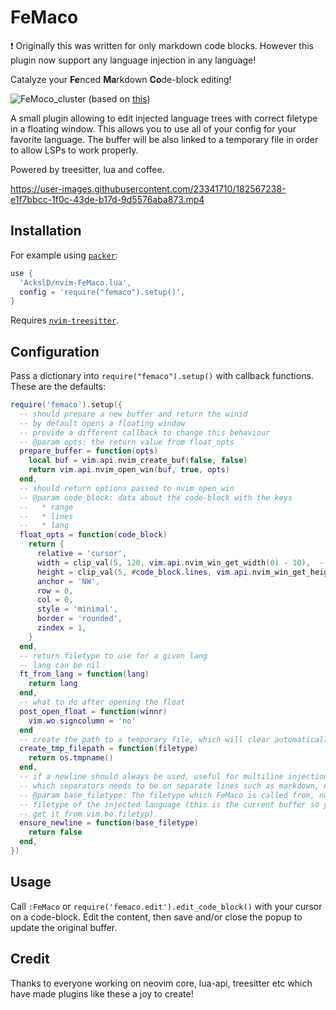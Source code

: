 # FeMaco
:exclamation: Originally this was written for only markdown code blocks. However this plugin now support any language injection in any language!

Catalyze your **Fe**nced **Ma**rkdown **Co**de-block editing!

![FeMoco_cluster](https://user-images.githubusercontent.com/23341710/182566777-492c5e81-95fc-4443-ae6a-23ba2519960e.png)
(based on [this](https://en.wikipedia.org/wiki/FeMoco#/media/File:FeMoco_cluster.svg))

A small plugin allowing to edit injected language trees with correct filetype in a floating window.
This allows you to use all of your config for your favorite language.
The buffer will be also linked to a temporary file in order to allow LSPs to work properly.

Powered by treesitter, lua and coffee.

https://user-images.githubusercontent.com/23341710/182567238-e1f7bbcc-1f0c-43de-b17d-9d5576aba873.mp4

## Installation
For example using [`packer`](https://github.com/wbthomason/packer.nvim):
```lua
use {
  'AckslD/nvim-FeMaco.lua',
  config = 'require("femaco").setup()',
}
```
Requires [`nvim-treesitter`](https://github.com/nvim-treesitter/nvim-treesitter).

## Configuration
Pass a dictionary into `require("femaco").setup()` with callback functions.
These are the defaults:
```lua
require('femaco').setup({
  -- should prepare a new buffer and return the winid
  -- by default opens a floating window
  -- provide a different callback to change this behaviour
  -- @param opts: the return value from float_opts
  prepare_buffer = function(opts)
    local buf = vim.api.nvim_create_buf(false, false)
    return vim.api.nvim_open_win(buf, true, opts)
  end,
  -- should return options passed to nvim_open_win
  -- @param code_block: data about the code-block with the keys
  --   * range
  --   * lines
  --   * lang
  float_opts = function(code_block)
    return {
      relative = 'cursor',
      width = clip_val(5, 120, vim.api.nvim_win_get_width(0) - 10),  -- TODO how to offset sign column etc?
      height = clip_val(5, #code_block.lines, vim.api.nvim_win_get_height(0) - 6),
      anchor = 'NW',
      row = 0,
      col = 0,
      style = 'minimal',
      border = 'rounded',
      zindex = 1,
    }
  end,
  -- return filetype to use for a given lang
  -- lang can be nil
  ft_from_lang = function(lang)
    return lang
  end,
  -- what to do after opening the float
  post_open_float = function(winnr)
    vim.wo.signcolumn = 'no'
  end
  -- create the path to a temporary file, which will clear automatically
  create_tmp_filepath = function(filetype)
    return os.tmpname()
  end,
  -- if a newline should always be used, useful for multiline injections
  -- which separators needs to be on separate lines such as markdown, neorg etc
  -- @param base_filetype: The filetype which FeMaco is called from, not the
  -- filetype of the injected language (this is the current buffer so you can
  -- get it from vim.bo.filetyp).
  ensure_newline = function(base_filetype)
    return false
  end,
})
```

## Usage
Call `:FeMaco` or `require('femaco.edit').edit_code_block()` with your cursor on a code-block. Edit the content, then save and/or close the popup to update the original buffer.

## Credit
Thanks to everyone working on neovim core, lua-api, treesitter etc which have made plugins like these a joy to create!

